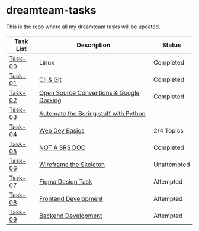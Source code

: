 # dreamteam-tasks
This is the repo where all my dreamteam tasks will be updated. 
<table>
  <thead>
    <tr>
      <th><strong>Task List</strong></th>
      <th><strong>Description</strong></th>
      <th><strong>Status</strong></th>
    </tr>
  </thead>
  <tbody>
    <tr>
      <td><a href="https://github.com/Aakashchoudhary24/dreamteam-tasks/tree/main/task-00">Task-00</tda>
      <td>Linux</td>
      <td>Completed</td>
    </tr>
    <tr>
      <td><a href="https://github.com/Aakashchoudhary24/dreamteam-tasks/tree/main/task-01">Task-01</tda>
      <td>
        <a href="https://github.com/traboda/DreamTeam-tasks?tab=readme-ov-file#task-01-cli--git">ClI & Git</td>
      <td>Completed</td>
    </tr>
    <tr>
      <td><a href="https://github.com/Aakashchoudhary24/dreamteam-tasks/tree/main/task-02">Task-02</tda>
      <td><a href="https://github.com/traboda/DreamTeam-tasks?tab=readme-ov-file#task-02-the-open-source-conventions--google-dorking">Open Source Conventions & Google Dorking</td>
      <td>Completed</td>
    </tr>
    <tr>
      <td><a href="https://github.com/Aakashchoudhary24/dreamteam-tasks/tree/main/task-03">Task-03</tda>
      <td><a href="https://github.com/traboda/DreamTeam-tasks?tab=readme-ov-file#task-03-automate-the-boring-stuff">Automate the Boring stuff with Python</td>
      <td>-</td>
    </tr>
    <tr>
      <td><a href="https://github.com/Aakashchoudhary24/dreamteam-tasks/tree/main/task-04">Task-04</tda>
      <td><a href="https://github.com/traboda/DreamTeam-tasks?tab=readme-ov-file#task-04-web-dev-basics">Web Dev Basics</td>
      <td>2/4 Topics</td>
    </tr>
    <tr>
      <td><a href="https://github.com/Aakashchoudhary24/dreamteam-tasks/tree/main/task-05">Task-05</tda>
      <td><a href="https://github.com/traboda/DreamTeam-tasks?tab=readme-ov-file#task-05-not-a-srs-doc">NOT A SRS DOC</td>
      <td>Completed</td>
    </tr>
    <tr>
      <td><a href="https://github.com/Aakashchoudhary24/dreamteam-tasks/tree/main/task-06">Task-06</tda>
      <td><a href="https://github.com/traboda/DreamTeam-tasks?tab=readme-ov-file#task-05-not-a-srs-doc">Wireframe the Skeleton</td>
      <td>Unattempted</td>
    </tr>
    <tr>
      <td><a href="https://github.com/Aakashchoudhary24/dreamteam-tasks/tree/main/task-07">Task-07</tda>
      <td><a href="https://github.com/traboda/DreamTeam-tasks?tab=readme-ov-file#task-07-figma-design-task">Figma Design Task</td>
      <td>Attempted</td>
    </tr>
    <tr>
      <td><a href="https://github.com/Aakashchoudhary24/dreamteam-tasks/tree/main/task-08">Task-08</tda>
      <td><a href="https://github.com/traboda/DreamTeam-tasks?tab=readme-ov-file#task-08-frontend-development">Frontend Development</td>
      <td>Attempted</td>
    </tr>
    <tr>
      <td><a href="https://github.com/Aakashchoudhary24/dreamteam-tasks/tree/main/task-09">Task-09</tda>
      <td><a href="https://github.com/traboda/DreamTeam-tasks?tab=readme-ov-file#task-09-backend-development">Backend Development</td>
      <td>Attempted</td>
    </tr>
  </tbody>
</table>
